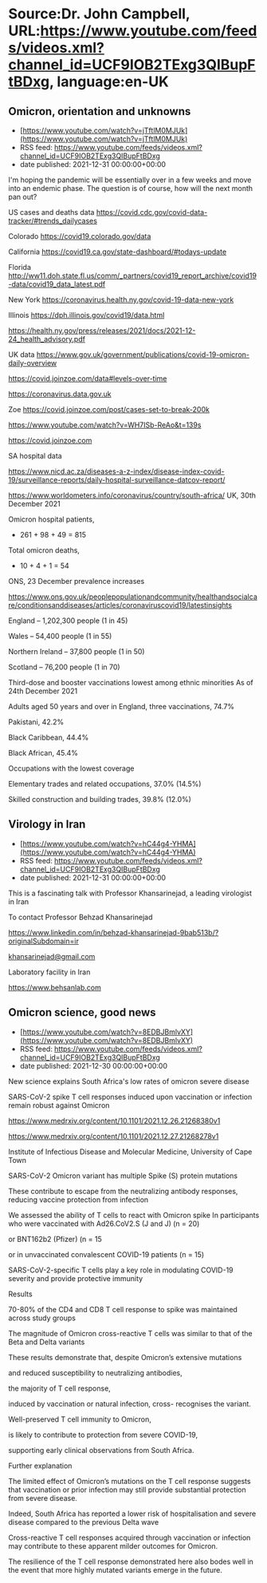 # Source:Dr. John Campbell, URL:https://www.youtube.com/feeds/videos.xml?channel_id=UCF9IOB2TExg3QIBupFtBDxg, language:en-UK

## Omicron, orientation and unknowns
 - [https://www.youtube.com/watch?v=jTftlM0MJUk](https://www.youtube.com/watch?v=jTftlM0MJUk)
 - RSS feed: https://www.youtube.com/feeds/videos.xml?channel_id=UCF9IOB2TExg3QIBupFtBDxg
 - date published: 2021-12-31 00:00:00+00:00

I'm hoping the pandemic will be essentially over in a few weeks and move into an endemic phase. The question is of course, how will the next month pan out?

US cases and deaths data
https://covid.cdc.gov/covid-data-tracker/#trends_dailycases

Colorado
https://covid19.colorado.gov/data

California
https://covid19.ca.gov/state-dashboard/#todays-update

Florida
http://ww11.doh.state.fl.us/comm/_partners/covid19_report_archive/covid19-data/covid19_data_latest.pdf

New York
https://coronavirus.health.ny.gov/covid-19-data-new-york

Illinois
https://dph.illinois.gov/covid19/data.html

https://health.ny.gov/press/releases/2021/docs/2021-12-24_health_advisory.pdf

UK data
https://www.gov.uk/government/publications/covid-19-omicron-daily-overview

https://covid.joinzoe.com/data#levels-over-time

https://coronavirus.data.gov.uk

Zoe
https://covid.joinzoe.com/post/cases-set-to-break-200k

https://www.youtube.com/watch?v=WH7ISb-ReAo&t=139s

https://covid.joinzoe.com

SA hospital data

https://www.nicd.ac.za/diseases-a-z-index/disease-index-covid-19/surveillance-reports/daily-hospital-surveillance-datcov-report/

https://www.worldometers.info/coronavirus/country/south-africa/
UK, 30th December 2021

Omicron hospital patients, 
+ 261 + 98 + 49 = 815

Total omicron deaths, 
+ 10 + 4 + 1 = 54

ONS, 23 December prevalence increases

https://www.ons.gov.uk/peoplepopulationandcommunity/healthandsocialcare/conditionsanddiseases/articles/coronaviruscovid19/latestinsights

England – 1,202,300 people 
(1 in 45)

Wales – 54,400 people 
(1 in 55)

Northern Ireland – 37,800 people (1 in 50)

Scotland – 76,200 people 
(1 in 70)

Third-dose and booster vaccinations lowest among ethnic minorities
As of 24th December 2021

Adults aged 50 years and over in England, three vaccinations, 74.7% 

Pakistani, 42.2%

Black Caribbean, 44.4% 

Black African, 45.4%

Occupations with the lowest coverage

Elementary trades and related occupations, 37.0% (14.5%)

Skilled construction and building trades, 39.8% (12.0%)

## Virology in Iran
 - [https://www.youtube.com/watch?v=hC44g4-YHMA](https://www.youtube.com/watch?v=hC44g4-YHMA)
 - RSS feed: https://www.youtube.com/feeds/videos.xml?channel_id=UCF9IOB2TExg3QIBupFtBDxg
 - date published: 2021-12-31 00:00:00+00:00

This is a fascinating talk with Professor Khansarinejad, a leading virologist in Iran

To contact Professor Behzad Khansarinejad

https://www.linkedin.com/in/behzad-khansarinejad-9bab513b/?originalSubdomain=ir

khansarinejad@gmail.com

Laboratory facility in Iran

https://www.behsanlab.com

## Omicron science, good news
 - [https://www.youtube.com/watch?v=8EDBJBmlvXY](https://www.youtube.com/watch?v=8EDBJBmlvXY)
 - RSS feed: https://www.youtube.com/feeds/videos.xml?channel_id=UCF9IOB2TExg3QIBupFtBDxg
 - date published: 2021-12-30 00:00:00+00:00

New science explains South Africa's low rates of omicron severe disease

SARS-CoV-2 spike T cell responses induced upon vaccination or infection remain robust against Omicron

https://www.medrxiv.org/content/10.1101/2021.12.26.21268380v1

https://www.medrxiv.org/content/10.1101/2021.12.27.21268278v1

Institute of Infectious Disease and Molecular Medicine, University of Cape Town 

SARS-CoV-2 Omicron variant has multiple Spike (S) protein mutations

These contribute to escape from the neutralizing antibody responses, 
reducing vaccine protection from infection

We assessed the ability of T cells to react with Omicron spike
In participants who were vaccinated with Ad26.CoV2.S (J and J) (n = 20)

or BNT162b2 (Pfizer) (n = 15

or in unvaccinated convalescent COVID-19 patients (n = 15)

SARS-CoV-2-specific T cells play a key role in modulating COVID-19 severity and provide protective immunity

Results

70-80% of the CD4 and CD8 T cell response to spike was maintained across study groups

The magnitude of Omicron cross-reactive T cells was similar to that of the Beta and Delta variants

These results demonstrate that,
despite Omicron’s extensive mutations

and reduced susceptibility to neutralizing antibodies, 

the majority of T cell response, 

induced by vaccination or natural infection, cross- recognises the variant.
 
Well-preserved T cell immunity to Omicron,

is likely to contribute to protection from severe COVID-19, 

supporting early clinical observations from South Africa. 

Further explanation

The limited effect of Omicron’s mutations on the T cell response suggests that vaccination or prior infection may still provide substantial protection from severe disease. 

Indeed, South Africa has reported a lower risk of hospitalisation and severe disease compared to the previous Delta wave
 
Cross-reactive T cell responses acquired through vaccination or infection may contribute to these apparent milder outcomes for Omicron.
 
The resilience of the T cell response demonstrated here also bodes well in the event that more highly mutated variants emerge in the future.

